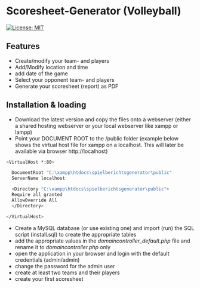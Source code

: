 # Scoresheet-Generator (Volleyball)

[![License: MIT](https://img.shields.io/badge/License-MIT-yellow.svg)](https://opensource.org/licenses/MIT)

## Features

- Create/modify your team- and players
- Add/Modify location and time
- add date of the game
- Select your opponent team- and players
- Generate your scoresheet (report) as PDF

## Installation & loading

- Download the latest version and copy the files onto a webserver (either a shared hosting webserver or your local webserver like xampp or lampp)
- Point your DOCUMENT ROOT to the /public folder (example below shows the virtual host file for xampp on a localhost. This will later be available via browser http://localhost)

```sh
<VirtualHost *:80>

  DocumentRoot "C:\xampp\htdocs\spielberichtsgenerator\public"
  ServerName localhost

  <Directory "C:\xampp\htdocs\spielberichtsgenerator\public">
  Require all granted
  AllowOverride All
  </Directory>

</VirtualHost>
```

- Create a MySQL database (or use existing one) and import (run) the SQL script (install.sql) to create the appropriate tables
- add the appropriate values in the _domaincontroller_default.php_ file and rename it to _domaincontroller.php_ only
- open the application in your browser and login with the default credentials (admin/admin)
- change the password for the admin user
- create at least two teams and their players
- create your first scoresheet
